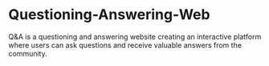 # Questioning-Answering-Web
Q&A is a questioning and answering website creating an interactive platform where users can ask questions and receive valuable answers from the community.
